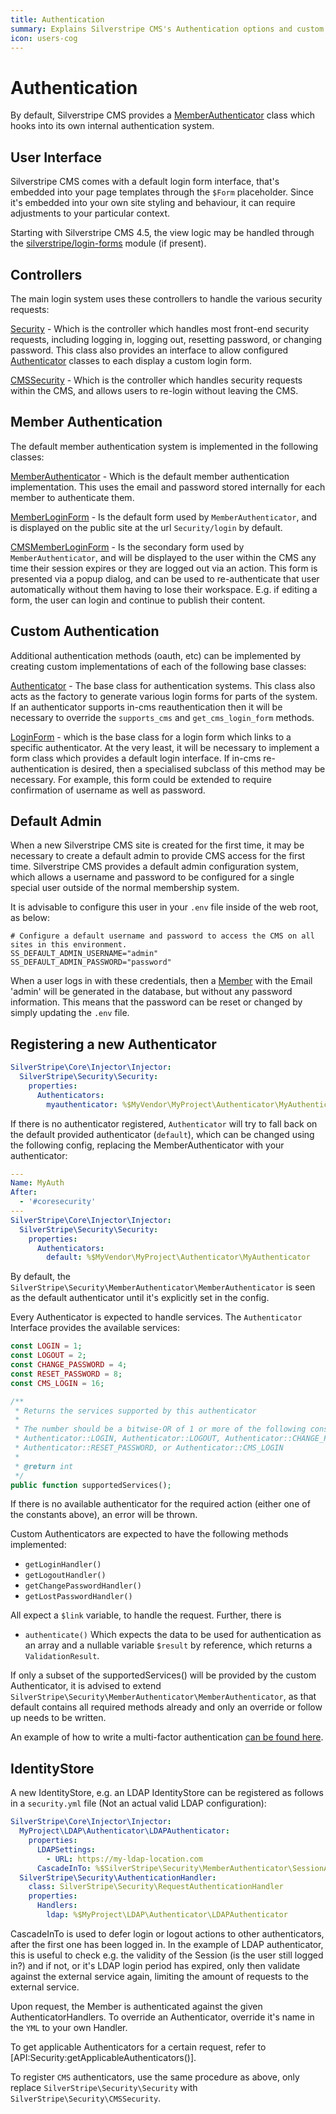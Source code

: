```yaml
---
title: Authentication
summary: Explains Silverstripe CMS's Authentication options and custom authenticators. 
icon: users-cog
---
```


# Authentication

By default, Silverstripe CMS provides a [MemberAuthenticator](api:SilverStripe\Security\MemberAuthenticator\MemberAuthenticator) class which hooks into its own internal
authentication system.

## User Interface

Silverstripe CMS comes with a default login form interface,
that's embedded into your page templates through the `$Form` placeholder.
Since it's embedded into your own site styling and behaviour,
it can require adjustments to your particular context. 

Starting with Silverstripe CMS 4.5, the view logic may be handled through the
[silverstripe/login-forms](https://github.com/silverstripe/silverstripe-login-forms) module (if present).

## Controllers

The main login system uses these controllers to handle the various security requests:

[Security](api:SilverStripe\Security\Security) - Which is the controller which handles most front-end security requests, including logging in, logging out, resetting password, or changing password. This class also provides an interface to allow configured [Authenticator](api:SilverStripe\Security\Authenticator) classes to each display a custom login form.

[CMSSecurity](api:SilverStripe\Security\CMSSecurity) - Which is the controller which handles security requests within the CMS, and allows users to re-login without leaving the CMS.

## Member Authentication

The default member authentication system is implemented in the following classes:

[MemberAuthenticator](api:SilverStripe\Security\MemberAuthenticator) - Which is the default member authentication implementation. This uses the email and password stored internally for each member to authenticate them.

[MemberLoginForm](api:SilverStripe\Security\MemberAuthenticator\MemberLoginForm) - Is the default form used by `MemberAuthenticator`, and is displayed on the public site at the url `Security/login` by default.

[CMSMemberLoginForm](api:SilverStripe\Security\MemberAuthenticator\CMSMemberLoginForm) - Is the secondary form used by `MemberAuthenticator`, and will be displayed to the	user within the CMS any time their session expires or they are logged out via an action. This form is	presented via a popup dialog, and can be used to re-authenticate that user automatically without them having	to lose their workspace. E.g. if editing a form, the user can login and continue to publish their content.

## Custom Authentication

Additional authentication methods (oauth, etc) can be implemented by creating custom implementations of each of the
following base classes:

[Authenticator](api:SilverStripe\Security\Authenticator) - The base class for authentication systems. This class also acts as the factory to generate various login forms for parts of the system. If an authenticator supports in-cms	reauthentication then it will be necessary to override the `supports_cms` and `get_cms_login_form` methods.

[LoginForm](api:SilverStripe\Security\LoginForm) - which is the base class for a login form which links to a specific authenticator. At the very least, it will be necessary to implement a form class which provides a default login interface. If in-cms re-authentication is desired, then a specialised subclass of this method may be necessary. For example, this form could be extended to require confirmation of username as well as password.

## Default Admin

When a new Silverstripe CMS site is created for the first time, it may be necessary to create a default admin to provide
CMS access for the first time. Silverstripe CMS provides a default admin configuration system, which allows a username
and password to be configured for a single special user outside of the normal membership system.

It is advisable to configure this user in your `.env` file inside of the web root, as below:

```
# Configure a default username and password to access the CMS on all sites in this environment.
SS_DEFAULT_ADMIN_USERNAME="admin"
SS_DEFAULT_ADMIN_PASSWORD="password"
```

When a user logs in with these credentials, then a [Member](api:SilverStripe\Security\Member) with the Email 'admin' will be generated in
the database, but without any password information. This means that the password can be reset or changed by simply
updating the `.env` file.

## Registering a new Authenticator

```yaml
SilverStripe\Core\Injector\Injector:
  SilverStripe\Security\Security:
    properties:
      Authenticators:
        myauthenticator: %$MyVendor\MyProject\Authenticator\MyAuthenticator
```
If there is no authenticator registered, `Authenticator` will try to fall back on the default provided authenticator (`default`), which can be changed using the following config, replacing the MemberAuthenticator with your authenticator:
```yaml
---
Name: MyAuth
After:
  - '#coresecurity'
---
SilverStripe\Core\Injector\Injector:
  SilverStripe\Security\Security:
    properties:
      Authenticators:
        default: %$MyVendor\MyProject\Authenticator\MyAuthenticator
```

By default, the `SilverStripe\Security\MemberAuthenticator\MemberAuthenticator` is seen as the default authenticator until it's explicitly set in the config.

Every Authenticator is expected to handle services. The `Authenticator` Interface provides the available services:

```php
const LOGIN = 1;
const LOGOUT = 2;
const CHANGE_PASSWORD = 4;
const RESET_PASSWORD = 8;
const CMS_LOGIN = 16;

/**
 * Returns the services supported by this authenticator
 *
 * The number should be a bitwise-OR of 1 or more of the following constants:
 * Authenticator::LOGIN, Authenticator::LOGOUT, Authenticator::CHANGE_PASSWORD,
 * Authenticator::RESET_PASSWORD, or Authenticator::CMS_LOGIN
 *
 * @return int
 */
public function supportedServices();
```

If there is no available authenticator for the required action (either one of the constants above), an error will be thrown.

Custom Authenticators are expected to have the following methods implemented:
* `getLoginHandler()`
* `getLogoutHandler()`
* `getChangePasswordHandler()`
* `getLostPasswordHandler()`

All expect a `$link` variable, to handle the request.
Further, there is 
* `authenticate()`
Which expects the data to be used for authentication as an array and a nullable variable `$result` by reference, which returns a `ValidationResult`.

If only a subset of the supportedServices() will be provided by the custom Authenticator, it is advised to extend `SilverStripe\Security\MemberAuthenticator\MemberAuthenticator`, as that default contains all required methods already and only an override or follow up needs to be written.

An example of how to write a multi-factor authentication [can be found here](https://gist.github.com/sminnee/bc646147f3941a764d0410f2044433c7).

## IdentityStore

A new IdentityStore, e.g. an LDAP IdentityStore can be registered as follows in a `security.yml` file (Not an actual valid LDAP configuration):
```yaml
SilverStripe\Core\Injector\Injector:
  MyProject\LDAP\Authenticator\LDAPAuthenticator:
    properties:
      LDAPSettings:
        - URL: https://my-ldap-location.com
      CascadeInTo: %$SilverStripe\Security\MemberAuthenticator\SessionAuthenticationHandler
  SilverStripe\Security\AuthenticationHandler:
    class: SilverStripe\Security\RequestAuthenticationHandler
    properties:
      Handlers:
        ldap: %$MyProject\LDAP\Authenticator\LDAPAuthenticator
```

CascadeInTo is used to defer login or logout actions to other authenticators, after the first one has been logged in. In the example of LDAP authenticator, this is useful to check e.g. the validity of the Session (is the user still logged in?) and if not, or it's LDAP login period has expired, only then validate against the external service again, limiting the amount of requests to the external service.

Upon request, the Member is authenticated against the given AuthenticatorHandlers. To override an Authenticator, override it's name in the `YML` to your own Handler.

To get applicable Authenticators for a certain request, refer to [API:Security:getApplicableAuthenticators()].

To register `CMS` authenticators, use the same procedure as above, only replace `SilverStripe\Security\Security` with `SilverStripe\Security\CMSSecurity`. 
